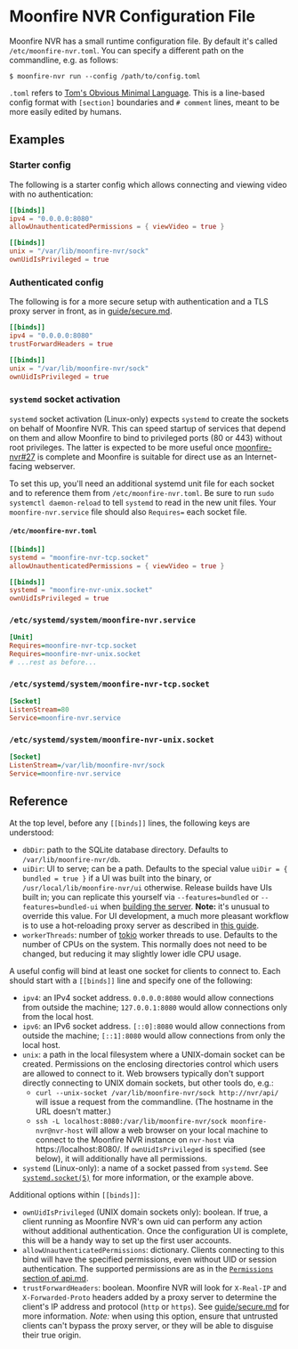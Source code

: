 # Moonfire NVR Configuration File

Moonfire NVR has a small runtime configuration file. By default it's called
`/etc/moonfire-nvr.toml`. You can specify a different path on the commandline,
e.g. as follows:

```console
$ moonfire-nvr run --config /path/to/config.toml
```

`.toml` refers to [Tom's Obvious Minimal Language](https://toml.io/en/). This
is a line-based config format with `[section]` boundaries and `# comment`
lines, meant to be more easily edited by humans.

## Examples

### Starter config

The following is a starter config which allows connecting and viewing video with no authentication:

```toml
[[binds]]
ipv4 = "0.0.0.0:8080"
allowUnauthenticatedPermissions = { viewVideo = true }

[[binds]]
unix = "/var/lib/moonfire-nvr/sock"
ownUidIsPrivileged = true
```

### Authenticated config

The following is for a more secure setup with authentication and a TLS proxy
server in front, as in [guide/secure.md](../guide/secure.md).

```toml
[[binds]]
ipv4 = "0.0.0.0:8080"
trustForwardHeaders = true

[[binds]]
unix = "/var/lib/moonfire-nvr/sock"
ownUidIsPrivileged = true
```

### `systemd` socket activation

`systemd` socket activation (Linux-only) expects `systemd` to create the sockets
on behalf of Moonfire NVR. This can speed startup of services that depend on them and allow
Moonfire to bind to privileged ports (80 or 443) without root privileges. The latter is
expected to be more useful once
[moonfire-nvr#27](https://github.com/scottlamb/moonfire-nvr/issues/27) is
complete and Moonfire is suitable for direct use as an Internet-facing webserver.

To set this up, you'll need an additional systemd unit file for each socket and
to reference them from `/etc/moonfire-nvr.toml`. Be sure to run `sudo systemctl
daemon-reload` to tell `systemd` to read in the new unit files. Your
`moonfire-nvr.service` file should also `Requires=` each socket file.

#### `/etc/moonfire-nvr.toml`

```toml
[[binds]]
systemd = "moonfire-nvr-tcp.socket"
allowUnauthenticatedPermissions = { viewVideo = true }

[[binds]]
systemd = "moonfire-nvr-unix.socket"
ownUidIsPrivileged = true
```

### `/etc/systemd/system/moonfire-nvr.service`

```ini
[Unit]
Requires=moonfire-nvr-tcp.socket
Requires=moonfire-nvr-unix.socket
# ...rest as before...
```

### `/etc/systemd/system/moonfire-nvr-tcp.socket`

```ini
[Socket]
ListenStream=80
Service=moonfire-nvr.service
```

### `/etc/systemd/system/moonfire-nvr-unix.socket`

```ini
[Socket]
ListenStream=/var/lib/moonfire-nvr/sock
Service=moonfire-nvr.service
```

## Reference

At the top level, before any `[[binds]]` lines, the following
keys are understood:

*   `dbDir`: path to the SQLite database directory. Defaults to `/var/lib/moonfire-nvr/db`.
*   `uiDir`: UI to serve; can be a path. Defaults to the special value
    `uiDir = { bundled = true }` if a UI was built into the binary, or
    `/usr/local/lib/moonfire-nvr/ui` otherwise. Release builds have UIs
    built in; you can replicate this yourself via `--features=bundled` or `--features=bundled-ui`
    when [building the server](../guide/build.md). **Note:** it's unusual
    to override this value. For UI development, a much more pleasant
    workflow is to use a hot-reloading proxy server as described in
    [this guide](../guide/developing-ui.md).
*   `workerThreads`: number of [tokio](https://tokio.rs/) worker threads to
    use. Defaults to the number of CPUs on the system. This normally does not
    need to be changed, but reducing it may slightly lower idle CPU usage.

A useful config will bind at least one socket for clients to connect to. Each
should start with a `[[binds]]` line and specify one of the following:

*   `ipv4`: an IPv4 socket address. `0.0.0.0:8080` would allow connections from outside the machine;
    `127.0.0.1:8080` would allow connections only from the local host.
*   `ipv6`: an IPv6 socket address. `[::0]:8080` would allow connections from outside the machine;
    `[::1]:8080` would allow connections from only the local host.
*   `unix`: a path in the local filesystem where a UNIX-domain socket can be created. Permissions on the
    enclosing directories control which users are allowed to connect to it. Web browsers typically don't
    support directly connecting to UNIX domain sockets, but other tools do, e.g.:
    *   `curl --unix-socket /var/lib/moonfire-nvr/sock http://nvr/api/` will
        issue a request from the commandline. (The hostname in the URL doesn't
        matter.)
    *   `ssh -L localhost:8080:/var/lib/moonfire-nvr/sock moonfire-nvr@nvr-host`
        will allow a web browser on your local machine to connect to the
        Moonfire NVR instance on `nvr-host` via https://localhost:8080/. If
        `ownUidIsPrivileged` is specified (see below), it will additionally
        have all permissions.
*   `systemd` (Linux-only): a name of a socket passed from `systemd`. See
     [`systemd.socket(5)`](https://www.freedesktop.org/software/systemd/man/latest/systemd.socket.html)
     for more information, or the example above.

Additional options within `[[binds]]`:

*   `ownUidIsPrivileged` (UNIX domain sockets only): boolean. If true, a client
    running as Moonfire NVR's own uid can perform any action without additional
    authentication. Once the configuration UI is complete, this will be a handy
    way to set up the first user accounts.
*   `allowUnauthenticatedPermissions`: dictionary. Clients connecting to this
    bind will have the specified permissions, even without UID or session
    authentication. The supported permissions are as in the [`Permissions`
    section of api.md](api.md#permissions).
*   `trustForwardHeaders`: boolean. Moonfire NVR will look for `X-Real-IP` and
    `X-Forwarded-Proto` headers added by a proxy server to determine the
    client's IP address and protocol (`http` or `https`). See
    [guide/secure.md](../guide/secure.md) for more information. *Note:* when
    using this option, ensure that untrusted clients can't bypass the proxy
    server, or they will be able to disguise their true origin.
